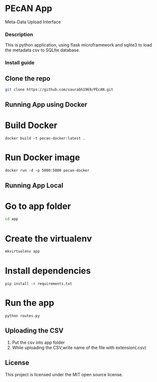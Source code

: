 PEcAN App
======================
Meta-Data Upload Interface


### Description
This is python application, using flask microframework and sqlite3 to load the metadata csv to SQLIte database.

### Install guide

## Clone the repo

```bash
git clone https://github.com/saurabh1969/PEcAN.git
```
## Running App using Docker


# Build Docker

``` shell
docker build -t pecan-docker:latest . 
```

# Run Docker image

``` shell
docker run -d -p 5000:5000 pecan-docker
```

## Running App Local

# Go to app folder

```bash
cd app
```

# Create the virtualenv
```bash
mkvirtualenv app
```

# Install dependencies
```shell
pip install -r requirements.txt
```

# Run the app
```shell
python routes.py
```

## Uploading the CSV
 1. Put the csv into app folder
 2. While uploading the CSV,write name of the file with extension(.csv)

## License

This project is licensed under the MIT open source license.
